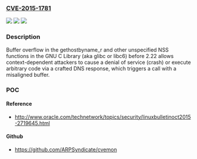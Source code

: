 ### [CVE-2015-1781](https://cve.mitre.org/cgi-bin/cvename.cgi?name=CVE-2015-1781)
![](https://img.shields.io/static/v1?label=Product&message=n%2Fa&color=blue)
![](https://img.shields.io/static/v1?label=Version&message=n%2Fa&color=blue)
![](https://img.shields.io/static/v1?label=Vulnerability&message=n%2Fa&color=brighgreen)

### Description

Buffer overflow in the gethostbyname_r and other unspecified NSS functions in the GNU C Library (aka glibc or libc6) before 2.22 allows context-dependent attackers to cause a denial of service (crash) or execute arbitrary code via a crafted DNS response, which triggers a call with a misaligned buffer.

### POC

#### Reference
- http://www.oracle.com/technetwork/topics/security/linuxbulletinoct2015-2719645.html

#### Github
- https://github.com/ARPSyndicate/cvemon

